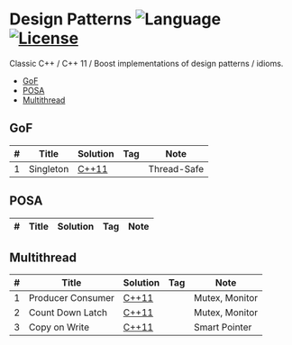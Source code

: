 # Design Patterns ![Language](https://img.shields.io/badge/language-C++%2011-orange.svg) [![License](https://img.shields.io/badge/license-MIT-blue.svg)](./LICENSE.md)

Classic C++ / C++ 11 / Boost implementations of design patterns / idioms.

* [GoF](https://github.com/kamyu104/DesignPattern#gof)
* [POSA](https://github.com/kamyu104/DesignPattern#posa)
* [Multithread](https://github.com/kamyu104/DesignPattern#multithread)

## GoF
| # | Title | Solution | Tag | Note |
|---| ----- | -------- | --- | ---- |
|1|Singleton| [C++11](./C++11/singleton.cpp) | | Thread-Safe |

## POSA
| # | Title | Solution | Tag | Note |
|---| ----- | -------- | --- | ---- |

## Multithread
| # | Title | Solution | Tag | Note |
|---| ----- | -------- | --- | ---- |
|1|Producer Consumer| [C++11](./C++11/producer-consumer.cpp) | | Mutex, Monitor |
|2|Count Down Latch| [C++11](./C++11/count-down-latch.cpp) | | Mutex, Monitor|
|3|Copy on Write| [C++11](./C++11/copy-on-write.cpp) | | Smart Pointer |

